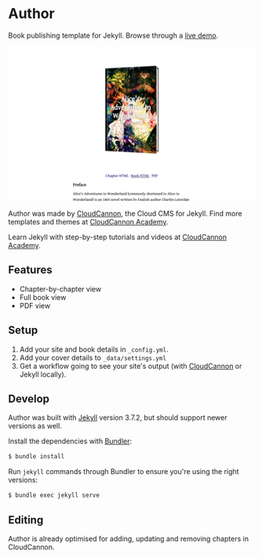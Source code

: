 # Author

Book publishing template for Jekyll. Browse through a [live demo](https://adored-walnut.cloudvent.net/).

![Author template screenshot](images/_screenshot.png)

Author was made by [CloudCannon](http://cloudcannon.com/), the Cloud CMS for Jekyll.
Find more templates and themes at [CloudCannon Academy](https://learn.cloudcannon.com/jekyll-templates/).

Learn Jekyll with step-by-step tutorials and videos at [CloudCannon Academy](https://learn.cloudcannon.com/).

## Features

* Chapter-by-chapter view
* Full book view
* PDF view

## Setup

1. Add your site and book details in `_config.yml`.
2. Add your cover details to `_data/settings.yml`
3. Get a workflow going to see your site's output (with [CloudCannon](https://app.cloudcannon.com/) or Jekyll locally).

## Develop

Author was built with [Jekyll](http://jekyllrb.com/) version 3.7.2, but should support newer versions as well.

Install the dependencies with [Bundler](http://bundler.io/):

~~~bash
$ bundle install
~~~

Run `jekyll` commands through Bundler to ensure you're using the right versions:

~~~bash
$ bundle exec jekyll serve
~~~

## Editing

Author is already optimised for adding, updating and removing chapters in CloudCannon.